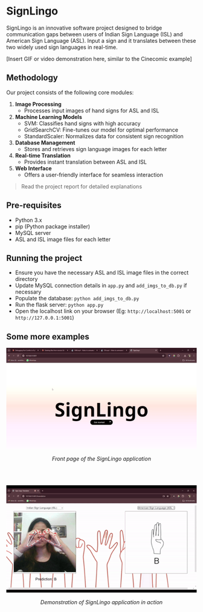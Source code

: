 # SignLingo
SignLingo is an innovative software project designed to bridge communication gaps between users of Indian Sign Language (ISL) and American Sign Language (ASL). Input a sign and it translates between these two widely used sign languages in real-time.

[Insert GIF or video demonstration here, similar to the Cinecomic example]

## Methodology
Our project consists of the following core modules:
1. **Image Processing**
    - Processes input images of hand signs for ASL and ISL
2. **Machine Learning Models**
    - SVM: Classifies hand signs with high accuracy
    - GridSearchCV: Fine-tunes our model for optimal performance
    - StandardScaler: Normalizes data for consistent sign recognition
3. **Database Management**
    - Stores and retrieves sign language images for each letter
4. **Real-time Translation**
    - Provides instant translation between ASL and ISL
5. **Web Interface**
    - Offers a user-friendly interface for seamless interaction

> Read the project report for detailed explanations

## Pre-requisites
- Python 3.x
- pip (Python package installer)
- MySQL server
- ASL and ISL image files for each letter

## Running the project
- Ensure you have the necessary ASL and ISL image files in the correct directory
- Update MySQL connection details in `app.py` and `add_imgs_to_db.py` if necessary
- Populate the database: `python add_imgs_to_db.py`
- Run the flask server: `python app.py`
- Open the localhost link on your browser (Eg: `http://localhost:5001` or `http://127.0.0.1:5001`)

## Some more examples
<p align="center">
  <img src="website pictures and gif/front page.gif" alt="SignLingo Front Page" width="600">
</p>
<p align="center">
  <em>Front page of the SignLingo application</em>
</p>

<br>
<br>

<p align="center">
  <img src="website pictures and gif/1080.gif" alt="SignLingo Demo GIF" width="600">
</p>
<p align="center">
  <em>Demonstration of SignLingo application in action</em>
</p>

